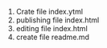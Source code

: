 1. Crate file index.ytml
2. publishing file index.html
3. editing file index.html
4. create file readme.md
